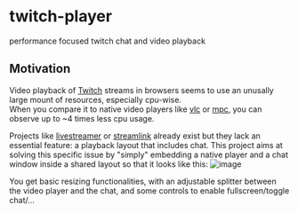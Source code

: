 # twitch-player
performance focused twitch chat and video playback

## Motivation
Video playback of [Twitch](https://twitch.tv) streams in browsers seems to use an unusally large mount of resources, especially cpu-wise.  
When you compare it to native video players like [vlc](https://www.videolan.org/vlc/index.html) or [mpc](https://mpc-hc.org/), you can observe up to ~4 times less cpu usage.

Projects like [livestreamer](https://github.com/chrippa/livestreamer/releases) or [streamlink](https://github.com/streamlink/streamlink-twitch-gui) already exist but they lack an essential feature: a playback layout that includes chat.
This project aims at solving this specific issue by "simply" embedding a native player and a chat window inside a shared layout so that it looks like this:
![image](https://user-images.githubusercontent.com/2079561/37526808-a39ee09e-2930-11e8-8d0f-433ecc3936d7.png)

You get basic resizing functionalities, with an adjustable splitter between the video player and the chat, and some controls to enable fullscreen/toggle chat/...

